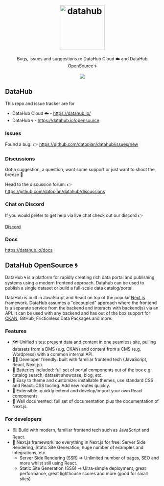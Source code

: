<h1 align="center">
  <a href="https://datahub.io/">
    <img alt="datahub" src="http://datahub.io/datahub-cube.svg" width="146">
  </a>
</h1>

<p align="center">
  Bugs, issues and suggestions re DataHub Cloud ☁️ and DataHub OpenSource 🌀
  <br />
  <br /><a href="https://discord.gg/xfFDMPU9dC"><img src="https://dcbadge.vercel.app/api/server/xfFDMPU9dC" /></a>
</p>

## DataHub

This repo and issue tracker are for 

- DataHub Cloud ☁️ - https://datahub.io/
- DataHub 🌀 - https://datahub.io/opensource

### Issues

Found a bug: 👉 https://github.com/datopian/datahub/issues/new

### Discussions

Got a suggestion, a question, want some support or just want to shoot the breeze 🙂

Head to the discussion forum: 👉 https://github.com/datopian/datahub/discussions

### Chat on Discord

If you would prefer to get help via live chat check out our discord 👉

[Discord](https://discord.gg/xfFDMPU9dC)

### Docs

https://datahub.io/docs

## DataHub OpenSource 🌀

DataHub 🌀 is a platform for rapidly creating rich data portal and publishing systems using a modern frontend approach. Datahub can be used to publish a single dataset or build a full-scale data catalog/portal.

DataHub is built in JavaScript and React on top of the popular [Next.js](https://nextjs.org) framework. DataHub assumes a "decoupled" approach where the frontend is a separate service from the backend and interacts with backend(s) via an API. It can be used with any backend and has out of the box support for [CKAN](https://ckan.org/), GitHub, Frictionless Data Packages and more.

### Features

- 🗺️ Unified sites: present data and content in one seamless site, pulling datasets from a DMS (e.g. CKAN) and content from a CMS (e.g. Wordpress) with a common internal API.
- 👩‍💻 Developer friendly: built with familiar frontend tech (JavaScript, React, Next.js).
- 🔋 Batteries included: full set of portal components out of the box e.g. catalog search, dataset showcase, blog, etc.
- 🎨 Easy to theme and customize: installable themes, use standard CSS and React+CSS tooling. Add new routes quickly.
- 🧱 Extensible: quickly extend and develop/import your own React components
- 📝 Well documented: full set of documentation plus the documentation of Next.js.

### For developers

- 🏗 Build with modern, familiar frontend tech such as JavaScript and React.
- 🚀 Next.js framework: so everything in Next.js for free: Server Side Rendering, Static Site Generation, huge number of examples and integrations, etc.
  - Server Side Rendering (SSR) => Unlimited number of pages, SEO and more whilst still using React.
  - Static Site Generation (SSG) => Ultra-simple deployment, great performance, great lighthouse scores and more (good for small sites)

